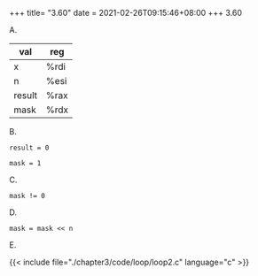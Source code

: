 +++
title= "3.60"
date = 2021-02-26T09:15:46+08:00
+++
3.60

A.

|val|reg|
|---|---|
|x|%rdi|
|n|%esi|
|result|%rax|
|mask|%rdx|

B.

    result = 0

    mask = 1

C.

    mask != 0

D.

    mask = mask << n

E.

{{< include file="./chapter3/code/loop/loop2.c" language="c" >}}

